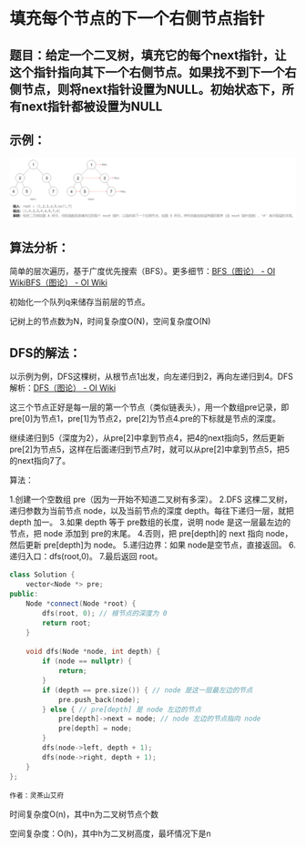 # 填充每个节点的下一个右侧节点指针

## 题目：给定一个二叉树，填充它的每个next指针，让这个指针指向其下一个右侧节点。如果找不到下一个右侧节点，则将next指针设置为NULL。初始状态下，所有next指针都被设置为NULL



## 示例：

![示例](https://github.com/MioFox/ProjectNoobOJ/blob/master/%E5%A1%AB%E5%85%85%E6%AF%8F%E4%B8%AA%E8%8A%82%E7%82%B9%E7%9A%84%E4%B8%8B%E4%B8%AA%E5%8F%B3%E4%BE%A7%E8%8A%82%E7%82%B9%E6%8C%87%E9%92%88%EF%BC%88BFS%EF%BC%89/%E7%A4%BA%E4%BE%8B.png)



## 算法分析：

简单的层次遍历，基于广度优先搜索（BFS）。更多细节：[BFS（图论） - OI Wiki](https://oi-wiki.org/graph/bfs/)[BFS（图论） - OI Wiki](https://oi-wiki.org/graph/bfs/)

初始化一个队列q来储存当前层的节点。

记树上的节点数为N，时间复杂度O(N)，空间复杂度O(N)



## DFS的解法：

以示例为例，DFS这棵树，从根节点1出发，向左递归到2，再向左递归到4。DFS解析：[DFS（图论） - OI Wiki](https://oi-wiki.org/graph/dfs/)

这三个节点正好是每一层的第一个节点（类似链表头），用一个数组pre记录，即pre[0]为节点1，pre[1]为节点2，pre[2]为节点4.pre的下标就是节点的深度。

继续递归到5（深度为2），从pre[2]中拿到节点4，把4的next指向5，然后更新pre[2]为节点5，这样在后面递归到节点7时，就可以从pre[2]中拿到节点5，把5的next指向7了。

算法：

1.创建一个空数组 pre（因为一开始不知道二叉树有多深）。
2.DFS 这棵二叉树，递归参数为当前节点 node，以及当前节点的深度 depth。每往下递归一层，就把 depth 加一。
3.如果 depth 等于 pre数组的长度，说明 node 是这一层最左边的节点，把 node 添加到 pre的末尾。
4.否则，把 pre[depth]的 next 指向 node，然后更新 pre[depth]为 node。
5.递归边界：如果 node是空节点，直接返回。
6.递归入口：dfs(root,0)。
7.最后返回 root。

```c++
class Solution {
    vector<Node *> pre;
public:
    Node *connect(Node *root) {
        dfs(root, 0); // 根节点的深度为 0
        return root;
    }

    void dfs(Node *node, int depth) {
        if (node == nullptr) {
            return;
        }
        if (depth == pre.size()) { // node 是这一层最左边的节点
            pre.push_back(node);
        } else { // pre[depth] 是 node 左边的节点
            pre[depth]->next = node; // node 左边的节点指向 node
            pre[depth] = node;
        }
        dfs(node->left, depth + 1);
        dfs(node->right, depth + 1);
    }
};

作者：灵茶山艾府

```

时间复杂度O(n)，其中n为二叉树节点个数

空间复杂度：O(h)，其中h为二叉树高度，最坏情况下是n


